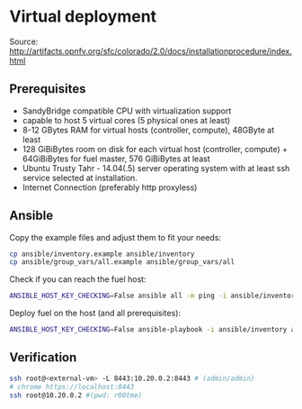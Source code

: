 # Virtual deployment

Source: <http://artifacts.opnfv.org/sfc/colorado/2.0/docs/installationprocedure/index.html>

## Prerequisites

- SandyBridge compatible CPU with virtualization support
- capable to host 5 virtual cores (5 physical ones at least)
- 8-12 GBytes RAM for virtual hosts (controller, compute), 48GByte at least
- 128 GiBiBytes room on disk for each virtual host (controller, compute) + 64GiBiBytes for fuel master, 576 GiBiBytes at least
- Ubuntu Trusty Tahr - 14.04(.5) server operating system with at least ssh service selected at installation.
- Internet Connection (preferably http proxyless)

## Ansible

Copy the example files and adjust them to fit your needs:

```bash
cp ansible/inventory.example ansible/inventory
cp ansible/group_vars/all.example ansible/group_vars/all
```

Check if you can reach the fuel host:

```bash
ANSIBLE_HOST_KEY_CHECKING=False ansible all -m ping -i ansible/inventory -u root
```

Deploy fuel on the host (and all prerequisites):

```bash
ANSIBLE_HOST_KEY_CHECKING=False ansible-playbook -i ansible/inventory ansible/site.yml
```

## Verification

```bash
ssh root@<external-vm> -L 8443:10.20.0.2:8443 # (admin/admin)
# chrome https://localhost:8443
ssh root@10.20.0.2 #(pwd: r00tme)
```
